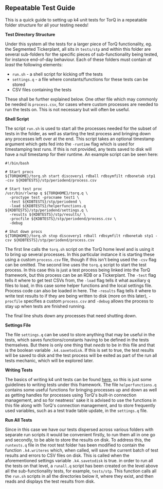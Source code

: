 ## Repeatable Test Guide

This is a quick guide to setting up k4 unit tests for TorQ in a repeatable folder structure for all your testing needs!

**Test Directory Structure**

Under this system all the tests for a larger piece of TorQ functionality, eg. the Segmented Tickerplant, all sits in `tests/stp` and within this folder are several sub-folders for the specific pieces of sub-functionality being tested, for instance end-of-day behaviour. Each of these folders must contain *at least* the following elements:

- `run.sh` - a shell script for kicking off the tests
- `settings.q` - a file where constants/functions for these tests can be stored
- CSV files containing the tests

These shall be further explained below. One other file which may commonly be needed is `process.csv`, for cases where custom processes are needed to run the tests on. This is not necessary but will often be useful.

**Shell Script**

The script `run.sh` is used to start all the processes needed for the subset of tests in the folder, as well as starting the test process and bringing down any processes left over at the end. This script takes an optional timestamp argument which gets fed into the `-runtime` flag which is used for timestamping test runs. If this is not provided, any tests saved to disk will have a null timestamp for their runtime. An example script can be seen here:

```shell
#!/bin/bash

# Start procs
${TORQHOME}/torq.sh start discovery1 rdball rdbsymfilt rdbonetab stp1 -csv ${KDBTESTS}/stp/periodend/process.csv

# Start test proc
/usr/bin/rlwrap q ${TORQHOME}/torq.q \
  -proctype test -procname test1 \
  -test ${KDBTESTS}/stp/periodend \
  -load ${KDBTESTS}/helperfunctions.q ${KDBTESTS}/stp/periodend/settings.q \
  -results ${KDBTESTS}/stp/results/ \
  -procfile ${KDBTESTS}/stp/periodend/process.csv \
  -debug

# Shut down procs
${TORQHOME}/torq.sh stop discovery1 rdball rdbsymfilt rdbonetab stp1 -csv ${KDBTESTS}/stp/periodend/process.csv
```

The first line calls the `torq.sh` script on the TorQ home level and is using it to bring up several processes. In this particular instance it is starting these using a custom `process.csv` file, though if this isn't being used the `-csv` flag can be omitted. The second line uses the `torq.q` script to start the test process. In this case this is just a test process being linked into the TorQ framework, but this process can be an RDB or a Tickerplant. The `-test` flag tells it where to get test CSVs from, the `-load` flag tells it what auxiliary q files to load, in this case some helper functions and the local settings file. Process code can also be loaded in here. The `-results` flag tells it where to write test results to if they are being written to disk (more on this later), `-procfile` specifies a custom `process.csv` and `-debug` allows the process to stay up when tests are finished running.

The final line shuts down any processes that need shutting down.

**Settings File**

The file `settings.q` can be used to store anything that may be useful in the tests, which saves functions/constants having to be defined in the tests themselves. But there is only one thing that *needs* to be in this file and that is the boolean variable `.k4.savetodisk`. If this is set to true, the test results will be saved to disk and the test process will be exited as part of the run all tests mechanic, which will be explored later.

**Writing Tests**

The basics of writing k4 unit tests can be found [here](https://code.kx.com/q/kb/unit-tests/), so this is just some guidelines to writing tests under this framework. The file `helperfunctions.q` contains some useful functions for bringing processes up and down as well as getting handles for processes using TorQ's built-in connection management, and so for neatness' sake it is advised to use the functions in this file along with TorQ's connection management, and to store frequently used variables, such as a test trade table update, in the `settings.q` file.

**Run All Tests**

Since in this case we have our tests dispersed across various folders with separate run scripts it would be convenient firstly, to run them all in one go and secondly, to be able to store the results on disk. To address this, the `runtests.q` file in the root test folder has been modified to contain the function `.k4.writeres` which, when called, will save the current batch of test results and errors to CSV files on disk. This is called when the aforementioned settings variable `.k4.savetodisk` is true. in order to run all the tests on that level, a `runall.q` script has been created on the level above all the sub-functionality tests, for example, `tests/stp`. This function calls all the `run.sh` scripts in all the directories below it, where they exist, and then reads and displays the test results from disk.